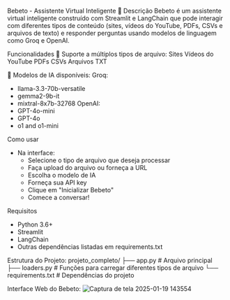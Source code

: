 Bebeto - Assistente Virtual Inteligente 🤖
Descrição
Bebeto é um assistente virtual inteligente construído com Streamlit e LangChain que pode interagir com diferentes tipos de conteúdo (sites, vídeos do YouTube, PDFs, CSVs e arquivos de texto) e responder perguntas usando modelos de linguagem como Groq e OpenAI.

Funcionalidades
📄 Suporte a múltiplos tipos de arquivo:
Sites
Vídeos do YouTube
PDFs
CSVs
Arquivos TXT

🤖 Modelos de IA disponíveis:
Groq:
- llama-3.3-70b-versatile
- gemma2-9b-it
- mixtral-8x7b-32768
OpenAI:
- GPT-4o-mini
- GPT-4o
- o1 and o1-mini

Como usar
- Na interface:
  - Selecione o tipo de arquivo que deseja processar
  - Faça upload do arquivo ou forneça a URL
  - Escolha o modelo de IA
  - Forneça sua API key
  - Clique em "Inicializar Bebeto"
  - Comece a conversar!

Requisitos
- Python 3.6+
- Streamlit
- LangChain
- Outras dependências listadas em requirements.txt
  
Estrutura do Projeto:
  projeto_completo/
  ├── app.py              # Arquivo principal
  ├── loaders.py          # Funções para carregar diferentes tipos de arquivo
  └── requirements.txt    # Dependências do projeto

  Interface Web do Bebeto:
![Captura de tela 2025-01-19 143554](https://github.com/user-attachments/assets/dd3cf976-a3ea-4b8c-91a9-8b77c537e6aa)

